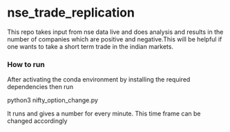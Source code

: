 # nse_trade_replication
This repo takes input from nse data live and does analysis and results in the number of companies which are positive and negative.This will be helpful if one wants to take a short term trade in the indian markets.


### How to run 

After activating the conda environment by installing the required dependencies then run

python3 nifty_option_change.py

It runs and gives a number for every minute. This time frame can be changed accordingly
